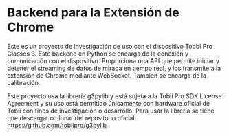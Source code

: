 # Backend para la Extensión de Chrome

Este es un proyecto de investigación de uso con el dispositivo Tobbi Pro Glasses 3. Este backend en Python se encarga de la conexión y comunicación con el dispositivo. Proporciona una API que permite iniciar y detener el streaming de datos de mirada en tiempo real, y los transmite a la extensión de Chrome mediante WebSocket. Tambien se encarga de la calibración.


Este proyecto usa la librería g3pylib y está sujeta a la Tobii Pro SDK License Agreement y su uso está permitido únicamente con hardware oficial de Tobii con fines de investigación o desarrollo. Para usar la librería se tiene que descargar o clonar del repositorio oficial: https://github.com/tobiipro/g3pylib


